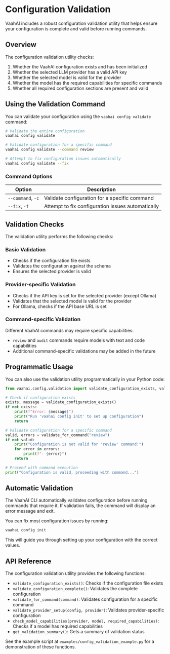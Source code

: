 # Configuration Validation

VaahAI includes a robust configuration validation utility that helps ensure your configuration is complete and valid before running commands.

## Overview

The configuration validation utility checks:

1. Whether the VaahAI configuration exists and has been initialized
2. Whether the selected LLM provider has a valid API key
3. Whether the selected model is valid for the provider
4. Whether the model has the required capabilities for specific commands
5. Whether all required configuration sections are present and valid

## Using the Validation Command

You can validate your configuration using the `vaahai config validate` command:

```bash
# Validate the entire configuration
vaahai config validate

# Validate configuration for a specific command
vaahai config validate --command review

# Attempt to fix configuration issues automatically
vaahai config validate --fix
```

### Command Options

| Option | Description |
|--------|-------------|
| `--command`, `-c` | Validate configuration for a specific command |
| `--fix`, `-f` | Attempt to fix configuration issues automatically |

## Validation Checks

The validation utility performs the following checks:

### Basic Validation

- Checks if the configuration file exists
- Validates the configuration against the schema
- Ensures the selected provider is valid

### Provider-specific Validation

- Checks if the API key is set for the selected provider (except Ollama)
- Validates that the selected model is valid for the provider
- For Ollama, checks if the API base URL is set

### Command-specific Validation

Different VaahAI commands may require specific capabilities:

- `review` and `audit` commands require models with text and code capabilities
- Additional command-specific validations may be added in the future

## Programmatic Usage

You can also use the validation utility programmatically in your Python code:

```python
from vaahai.config.validation import validate_configuration_exists, validate_for_command

# Check if configuration exists
exists, message = validate_configuration_exists()
if not exists:
    print(f"Error: {message}")
    print("Run 'vaahai config init' to set up configuration")
    return

# Validate configuration for a specific command
valid, errors = validate_for_command("review")
if not valid:
    print("Configuration is not valid for 'review' command:")
    for error in errors:
        print(f"- {error}")
    return

# Proceed with command execution
print("Configuration is valid, proceeding with command...")
```

## Automatic Validation

The VaahAI CLI automatically validates configuration before running commands that require it. If validation fails, the command will display an error message and exit.

You can fix most configuration issues by running:

```bash
vaahai config init
```

This will guide you through setting up your configuration with the correct values.

## API Reference

The configuration validation utility provides the following functions:

- `validate_configuration_exists()`: Checks if the configuration file exists
- `validate_configuration_complete()`: Validates the complete configuration
- `validate_for_command(command)`: Validates configuration for a specific command
- `validate_provider_setup(config, provider)`: Validates provider-specific configuration
- `check_model_capabilities(provider, model, required_capabilities)`: Checks if a model has required capabilities
- `get_validation_summary()`: Gets a summary of validation status

See the example script at `examples/config_validation_example.py` for a demonstration of these functions.
